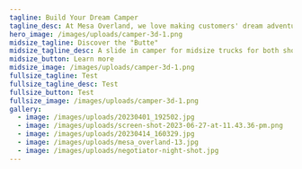 ```yaml
---
tagline: Build Your Dream Camper
tagline_desc: At Mesa Overland, we love making customers' dream adventure rigs into reality.
hero_image: /images/uploads/camper-3d-1.png
midsize_tagline: Discover the "Butte"
midsize_tagline_desc: A slide in camper for midsize trucks for both short and long beds.
midsize_button: Learn more
midsize_image: /images/uploads/camper-3d-1.png
fullsize_tagline: Test
fullsize_tagline_desc: Test
fullsize_button: Test
fullsize_image: /images/uploads/camper-3d-1.png
gallery:
  - image: /images/uploads/20230401_192502.jpg
  - image: /images/uploads/screen-shot-2023-06-27-at-11.43.36-pm.png
  - image: /images/uploads/20230414_160329.jpg
  - image: /images/uploads/mesa_overland-13.jpg
  - image: /images/uploads/negotiator-night-shot.jpg
---
```

